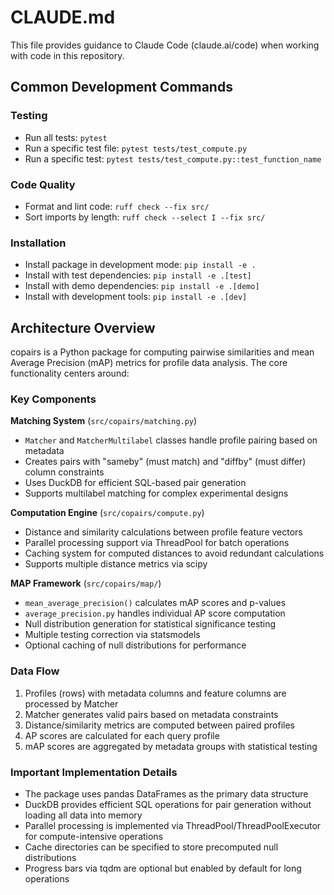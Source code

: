 # CLAUDE.md

This file provides guidance to Claude Code (claude.ai/code) when working with code in this repository.

## Common Development Commands

### Testing
- Run all tests: `pytest`
- Run a specific test file: `pytest tests/test_compute.py`
- Run a specific test: `pytest tests/test_compute.py::test_function_name`

### Code Quality
- Format and lint code: `ruff check --fix src/`
- Sort imports by length: `ruff check --select I --fix src/`

### Installation
- Install package in development mode: `pip install -e .`
- Install with test dependencies: `pip install -e .[test]`
- Install with demo dependencies: `pip install -e .[demo]`
- Install with development tools: `pip install -e .[dev]`

## Architecture Overview

copairs is a Python package for computing pairwise similarities and mean Average Precision (mAP) metrics for profile data analysis. The core functionality centers around:

### Key Components

**Matching System** (`src/copairs/matching.py`)
- `Matcher` and `MatcherMultilabel` classes handle profile pairing based on metadata
- Creates pairs with "sameby" (must match) and "diffby" (must differ) column constraints
- Uses DuckDB for efficient SQL-based pair generation
- Supports multilabel matching for complex experimental designs

**Computation Engine** (`src/copairs/compute.py`)
- Distance and similarity calculations between profile feature vectors
- Parallel processing support via ThreadPool for batch operations
- Caching system for computed distances to avoid redundant calculations
- Supports multiple distance metrics via scipy

**MAP Framework** (`src/copairs/map/`)
- `mean_average_precision()` calculates mAP scores and p-values
- `average_precision.py` handles individual AP score computation
- Null distribution generation for statistical significance testing
- Multiple testing correction via statsmodels
- Optional caching of null distributions for performance

### Data Flow

1. Profiles (rows) with metadata columns and feature columns are processed by Matcher
2. Matcher generates valid pairs based on metadata constraints
3. Distance/similarity metrics are computed between paired profiles
4. AP scores are calculated for each query profile
5. mAP scores are aggregated by metadata groups with statistical testing

### Important Implementation Details

- The package uses pandas DataFrames as the primary data structure
- DuckDB provides efficient SQL operations for pair generation without loading all data into memory
- Parallel processing is implemented via ThreadPool/ThreadPoolExecutor for compute-intensive operations
- Cache directories can be specified to store precomputed null distributions
- Progress bars via tqdm are optional but enabled by default for long operations
